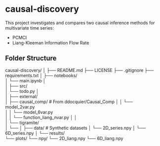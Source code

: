# causal-discovery

This project investigates and compares two causal inference methods for multivariate time series:
- PCMCI 
- Liang-Kleeman Information Flow Rate 

## Folder Structure

causal-discovery/
│
├── README.md
├── LICENSE
├── .gitignore
├── requirements.txt
│
├── notebooks/              
│   └── main.ipynb
│   
│
├── src/                    
│   └── todo.py
│  
│
├── external/               
│   ├── causal_comp/  # From ddocquier/Causal_Comp
│   │   └── model_2var.py         
│   │   └── model_6var.py         
│   │   └── function_liang_nvar.py
│   │            
│   └── tigramite/     
│       └── 
│
├── data/             # Synthetic datasets
│   └── 2D_series.npy
│   └── 6D_series.npy
│
└── results/               
    └── plots/
    └── npy/
	   └── 2D_liang.npy
	   └── 6D_liang.npy
